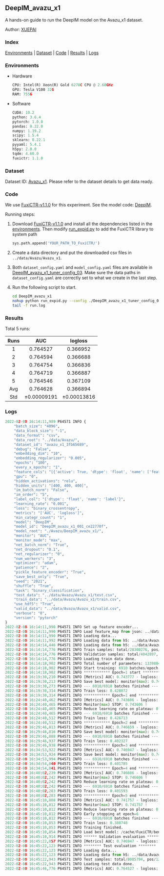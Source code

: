 ## DeepIM_avazu_x1

A hands-on guide to run the DeepIM model on the Avazu_x1 dataset.

Author: [XUEPAI](https://github.com/xue-pai)

### Index
[Environments](#Environments) | [Dataset](#Dataset) | [Code](#Code) | [Results](#Results) | [Logs](#Logs)

### Environments
+ Hardware

  ```python
  CPU: Intel(R) Xeon(R) Gold 6278C CPU @ 2.60GHz
  GPU: Tesla V100 32G
  RAM: 755G

  ```

+ Software

  ```python
  CUDA: 10.2
  python: 3.6.4
  pytorch: 1.0.0
  pandas: 0.22.0
  numpy: 1.19.2
  scipy: 1.5.4
  sklearn: 0.22.1
  pyyaml: 5.4.1
  h5py: 2.8.0
  tqdm: 4.60.0
  fuxictr: 1.1.0

  ```

### Dataset
Dataset ID: [Avazu_x1](https://github.com/openbenchmark/BARS/blob/master/ctr_prediction/datasets/Avazu/README.md#Avazu_x1). Please refer to the dataset details to get data ready.

### Code

We use [FuxiCTR-v1.1.0](https://github.com/xue-pai/FuxiCTR/tree/v1.1.0) for this experiment. See the model code: [DeepIM](https://github.com/xue-pai/FuxiCTR/blob/v1.1.0/fuxictr/pytorch/models/DeepIM.py).

Running steps:

1. Download [FuxiCTR-v1.1.0](https://github.com/xue-pai/FuxiCTR/archive/refs/tags/v1.1.0.zip) and install all the dependencies listed in the [environments](#environments). Then modify [run_expid.py](./run_expid.py#L5) to add the FuxiCTR library to system path
    
    ```python
    sys.path.append('YOUR_PATH_TO_FuxiCTR/')
    ```

2. Create a data directory and put the downloaded csv files in `../data/Avazu/Avazu_x1`.

3. Both `dataset_config.yaml` and `model_config.yaml` files are available in [DeepIM_avazu_x1_tuner_config_03](./DeepIM_avazu_x1_tuner_config_03). Make sure the data paths in `dataset_config.yaml` are correctly set to what we create in the last step.

4. Run the following script to start.

    ```bash
    cd DeepIM_avazu_x1
    nohup python run_expid.py --config ./DeepIM_avazu_x1_tuner_config_03 --expid DeepIM_avazu_x1_001_ce22770f --gpu 0 > run.log &
    tail -f run.log
    ```

### Results

Total 5 runs:

| Runs | AUC | logloss  |
|:--------------------:|:--------------------:|:--------------------:|
| 1 | 0.764527 | 0.366952  |
| 2 | 0.764594 | 0.366688  |
| 3 | 0.764754 | 0.366836  |
| 4 | 0.764719 | 0.366887  |
| 5 | 0.764546 | 0.367109  |
| Avg | 0.764628 | 0.366894 |
| Std | &#177;0.00009191 | &#177;0.00013816 |


### Logs
```python
2022-02-08 16:14:11,989 P64571 INFO {
    "batch_size": "4096",
    "data_block_size": "-1",
    "data_format": "csv",
    "data_root": "../data/Avazu/",
    "dataset_id": "avazu_x1_3fb65689",
    "debug": "False",
    "embedding_dim": "10",
    "embedding_regularizer": "0.005",
    "epochs": "100",
    "every_x_epochs": "1",
    "feature_cols": "[{'active': True, 'dtype': 'float', 'name': ['feat_1', 'feat_2', 'feat_3', 'feat_4', 'feat_5', 'feat_6', 'feat_7', 'feat_8', 'feat_9', 'feat_10', 'feat_11', 'feat_12', 'feat_13', 'feat_14', 'feat_15', 'feat_16', 'feat_17', 'feat_18', 'feat_19', 'feat_20', 'feat_21', 'feat_22'], 'type': 'categorical'}]",
    "gpu": "0",
    "hidden_activations": "relu",
    "hidden_units": "[400, 400, 400]",
    "im_batch_norm": "False",
    "im_order": "5",
    "label_col": "{'dtype': 'float', 'name': 'label'}",
    "learning_rate": "0.001",
    "loss": "binary_crossentropy",
    "metrics": "['AUC', 'logloss']",
    "min_categr_count": "1",
    "model": "DeepIM",
    "model_id": "DeepIM_avazu_x1_001_ce22770f",
    "model_root": "./Avazu/DeepIM_avazu_x1/",
    "monitor": "AUC",
    "monitor_mode": "max",
    "net_batch_norm": "True",
    "net_dropout": "0.1",
    "net_regularizer": "0",
    "num_workers": "3",
    "optimizer": "adam",
    "patience": "2",
    "pickle_feature_encoder": "True",
    "save_best_only": "True",
    "seed": "2021",
    "shuffle": "True",
    "task": "binary_classification",
    "test_data": "../data/Avazu/Avazu_x1/test.csv",
    "train_data": "../data/Avazu/Avazu_x1/train.csv",
    "use_hdf5": "True",
    "valid_data": "../data/Avazu/Avazu_x1/valid.csv",
    "verbose": "0",
    "version": "pytorch"
}
2022-02-08 16:14:11,990 P64571 INFO Set up feature encoder...
2022-02-08 16:14:11,990 P64571 INFO Load feature_map from json: ../data/Avazu/avazu_x1_3fb65689/feature_map.json
2022-02-08 16:14:11,990 P64571 INFO Loading data...
2022-02-08 16:14:11,992 P64571 INFO Loading data from h5: ../data/Avazu/avazu_x1_3fb65689/train.h5
2022-02-08 16:14:14,446 P64571 INFO Loading data from h5: ../data/Avazu/avazu_x1_3fb65689/valid.h5
2022-02-08 16:14:14,776 P64571 INFO Train samples: total/28300276, pos/4953382, neg/23346894, ratio/17.50%, blocks/1
2022-02-08 16:14:14,776 P64571 INFO Validation samples: total/4042897, pos/678699, neg/3364198, ratio/16.79%, blocks/1
2022-02-08 16:14:14,776 P64571 INFO Loading train data done.
2022-02-08 16:14:18,902 P64571 INFO Total number of parameters: 13398042.
2022-02-08 16:14:18,902 P64571 INFO Start training: 6910 batches/epoch
2022-02-08 16:14:18,902 P64571 INFO ************ Epoch=1 start ************
2022-02-08 16:19:30,210 P64571 INFO [Metrics] AUC: 0.743777 - logloss: 0.397452
2022-02-08 16:19:30,213 P64571 INFO Save best model: monitor(max): 0.743777
2022-02-08 16:19:30,273 P64571 INFO --- 6910/6910 batches finished ---
2022-02-08 16:19:30,314 P64571 INFO Train loss: 0.428072
2022-02-08 16:19:30,314 P64571 INFO ************ Epoch=1 end ************
2022-02-08 16:24:40,462 P64571 INFO [Metrics] AUC: 0.743606 - logloss: 0.397428
2022-02-08 16:24:40,465 P64571 INFO Monitor(max) STOP: 0.743606 !
2022-02-08 16:24:40,465 P64571 INFO Reduce learning rate on plateau: 0.000100
2022-02-08 16:24:40,465 P64571 INFO --- 6910/6910 batches finished ---
2022-02-08 16:24:40,512 P64571 INFO Train loss: 0.426713
2022-02-08 16:24:40,512 P64571 INFO ************ Epoch=2 end ************
2022-02-08 16:29:46,813 P64571 INFO [Metrics] AUC: 0.746659 - logloss: 0.395856
2022-02-08 16:29:46,816 P64571 INFO Save best model: monitor(max): 0.746659
2022-02-08 16:29:46,888 P64571 INFO --- 6910/6910 batches finished ---
2022-02-08 16:29:46,937 P64571 INFO Train loss: 0.402327
2022-02-08 16:29:46,938 P64571 INFO ************ Epoch=3 end ************
2022-02-08 16:34:53,922 P64571 INFO [Metrics] AUC: 0.746947 - logloss: 0.395691
2022-02-08 16:34:53,924 P64571 INFO Save best model: monitor(max): 0.746947
2022-02-08 16:34:53,994 P64571 INFO --- 6910/6910 batches finished ---
2022-02-08 16:34:54,040 P64571 INFO Train loss: 0.401785
2022-02-08 16:34:54,041 P64571 INFO ************ Epoch=4 end ************
2022-02-08 16:40:02,239 P64571 INFO [Metrics] AUC: 0.746606 - logloss: 0.396089
2022-02-08 16:40:02,242 P64571 INFO Monitor(max) STOP: 0.746606 !
2022-02-08 16:40:02,242 P64571 INFO Reduce learning rate on plateau: 0.000010
2022-02-08 16:40:02,242 P64571 INFO --- 6910/6910 batches finished ---
2022-02-08 16:40:02,283 P64571 INFO Train loss: 0.401593
2022-02-08 16:40:02,283 P64571 INFO ************ Epoch=5 end ************
2022-02-08 16:45:10,808 P64571 INFO [Metrics] AUC: 0.741757 - logloss: 0.399125
2022-02-08 16:45:10,812 P64571 INFO Monitor(max) STOP: 0.741757 !
2022-02-08 16:45:10,812 P64571 INFO Reduce learning rate on plateau: 0.000001
2022-02-08 16:45:10,812 P64571 INFO Early stopping at epoch=6
2022-02-08 16:45:10,812 P64571 INFO --- 6910/6910 batches finished ---
2022-02-08 16:45:10,853 P64571 INFO Train loss: 0.388748
2022-02-08 16:45:10,853 P64571 INFO Training finished.
2022-02-08 16:45:10,854 P64571 INFO Load best model: /cache/FuxiCTR/benchmarks/Avazu/DeepIM_avazu_x1/avazu_x1_3fb65689/DeepIM_avazu_x1_001_ce22770f.model
2022-02-08 16:45:10,914 P64571 INFO ****** Validation evaluation ******
2022-02-08 16:45:22,057 P64571 INFO [Metrics] AUC: 0.746947 - logloss: 0.395691
2022-02-08 16:45:22,123 P64571 INFO ******** Test evaluation ********
2022-02-08 16:45:22,123 P64571 INFO Loading data...
2022-02-08 16:45:22,123 P64571 INFO Loading data from h5: ../data/Avazu/avazu_x1_3fb65689/test.h5
2022-02-08 16:45:22,943 P64571 INFO Test samples: total/8085794, pos/1232985, neg/6852809, ratio/15.25%, blocks/1
2022-02-08 16:45:22,943 P64571 INFO Loading test data done.
2022-02-08 16:45:46,776 P64571 INFO [Metrics] AUC: 0.764527 - logloss: 0.366952

```
